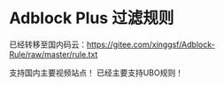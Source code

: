 # Adblock Plus 过滤规则
已经转移至国内码云：https://gitee.com/xinggsf/Adblock-Rule/raw/master/rule.txt

支持国内主要视频站点！
已经主要支持UBO规则！

